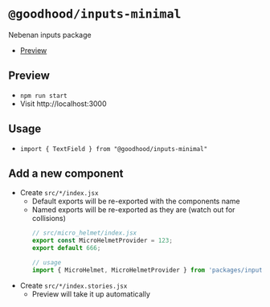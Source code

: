 # `@goodhood/inputs-minimal`
Nebenan inputs package
 
- [Preview](https://goodhood-eu.github.io/goodhood/package-templates/react/preview/)

## Preview

- `npm run start`
- Visit http://localhost:3000

## Usage
- `import { TextField } from "@goodhood/inputs-minimal"`

## Add a new component

- Create `src/*/index.jsx`
  - Default exports will be re-exported with the components name
  - Named exports will be re-exported as they are (watch out for collisions)
      ```js
      // src/micro_helmet/index.jsx
      export const MicroHelmetProvider = 123;
      export default 666;
    
      // usage
      import { MicroHelmet, MicroHelmetProvider } from 'packages/inputs-minimal';
    ```
- Create `src/*/index.stories.jsx`
  - Preview will take it up automatically




